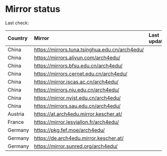 <script src="./time.js"></script>
# Mirror status
Last check: <script type="text/javascript">localize(1739485240.6990213);</script>

|Country|Mirror|Last update|
|:------|:-----|:----------|
|China|https://mirrors.tuna.tsinghua.edu.cn/arch4edu/|<script type="text/javascript">localize(1739428973);</script>|
|China|https://mirrors.aliyun.com/arch4edu/|<script type="text/javascript">localize(1739472084);</script>|
|China|https://mirrors.bfsu.edu.cn/arch4edu/|<script type="text/javascript">localize(1739428973);</script>|
|China|https://mirrors.cernet.edu.cn/arch4edu/|<script type="text/javascript">localize(1739472084);</script>|
|China|https://mirror.iscas.ac.cn/arch4edu/|<script type="text/javascript">localize(1739472084);</script>|
|China|https://mirrors.nju.edu.cn/arch4edu/|<script type="text/javascript">localize(1739428973);</script>|
|China|https://mirror.nyist.edu.cn/arch4edu/|<script type="text/javascript">localize(1739428973);</script>|
|China|https://mirrors.sau.edu.cn/arch4edu/|<script type="text/javascript">localize(1731653531);</script>|
|Austria|https://at.arch4edu.mirror.kescher.at/|<script type="text/javascript">localize(1739428973);</script>|
|France|https://mirror.lesviallon.fr/arch4edu/|<script type="text/javascript">localize(1739428973);</script>|
|Germany|https://pkg.fef.moe/arch4edu/|<script type="text/javascript">localize(1739428973);</script>|
|Germany|https://de.arch4edu.mirror.kescher.at/|<script type="text/javascript">localize(1739428973);</script>|
|Germany|https://mirror.sunred.org/arch4edu/|<script type="text/javascript">localize(1739428973);</script>|

<script src="./tablefilter/tablefilter.js"></script>
<script src="./table.js"></script>